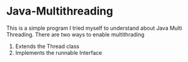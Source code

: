 # Java-Multithreading
This is a simple program I tried myself to understand about Java Multi Threading.
There are two ways to enable multithrading
1. Extends the Thread class
2. Implements the runnable Interface
